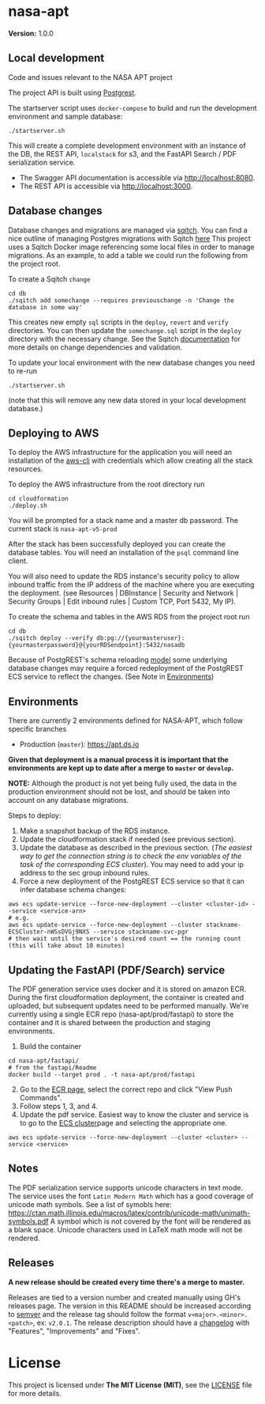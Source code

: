 # nasa-apt

**Version:** 1.0.0

## Local development
Code and issues relevant to the NASA APT project

The project API is built using [Postgrest](https://github.com/PostgREST/postgrest).

The startserver script uses `docker-compose` to build and run the development environment and
sample database:

```shell script
./startserver.sh
```

This will create a complete development environment with an instance of the DB, the REST API, `localstack` for s3, and
the FastAPI Search / PDF serialization service.

- The Swagger API documentation is accessible via [http://localhost:8080](http://localhost:8080).
- The REST API is accessible via [http://localhost:3000](http://localhost:3000).

## Database changes

Database changes and migrations are managed via [sqitch](https://sqitch.org/).
You can find a nice outline of managing Postgres migrations with Sqitch [here](https://sqitch.org/docs/manual/sqitchtutorial/)
This project uses a Sqitch Docker image referencing some local files in order to manage migrations.
As an example, to add a table we could run the following from the project root.

To create a Sqitch `change`
```shell script
cd db
./sqitch add somechange --requires previouschange -n 'Change the database in some way'
```

This creates new empty `sql` scripts in the `deploy`, `revert` and `verify` directories.
You can then update the `somechange.sql` script in the `deploy` directory with the necessary change.
See the Sqitch [documentation](https://sqitch.org/docs/manual/sqitchtutorial) for more details on change dependencies and validation.

To update your local environment with the new database changes you need to re-run
```shell script
./startserver.sh
```
(note that this will remove any new data stored in your local development database.)

## Deploying to AWS

To deploy the AWS infrastructure for the application you will need an
installation of the [aws-cli](https://docs.aws.amazon.com/cli/latest/userguide/cli-chap-install.html)
with credentials which allow creating all the stack resources.

To deploy the AWS infrastructure from the root directory run
```shell script
cd cloudformation
./deploy.sh
```

You will be prompted for a stack name and a master db password.  The current
stack is `nasa-apt-v5-prod`

After the stack has been successfully deployed you can create the database tables.
You will need an installation of the `psql` command line client.

You will also need to update the RDS instance's security policy to allow inbound traffic from the IP address of the machine where you
are executing the deployment. (see Resources | DBInstance | Security and Network | Security Groups |
Edit inbound rules | Custom TCP, Port 5432, My IP).

To create the schema and tables in the AWS RDS from the project root run
```shell script
cd db
./sqitch deploy --verify db:pg://{yourmasteruser}:{yourmasterpassword}@{yourRDSendpoint}:5432/nasadb
```

Because of PostgREST's schema reloading [model](http://postgrest.org/en/v5.2/admin.html#schema-reloading) some
underlying database changes may require a forced redeployment of the PostgREST ECS service to reflect the changes. (See Note in
[Environments](#environments))

## Environments
There are currently 2 environments defined for NASA-APT, which follow specific branches
- Production (`master`): https://apt.ds.io

**Given that deployment is a manual process it is important that the environments are kept up to date after a merge to `master` or `develop`.**

**NOTE:** Although the product is not yet being fully used, the data in the production environment should not be lost, and should be taken into account on any database migrations.

Steps to deploy:
1. Make a snapshot backup of the RDS instance.
2. Update the cloudformation stack if needed (see previous section).
3. Update the database as described in the previous section. (_The easiest way to get the connection string is to check the env variables of the task of the corresponding ECS cluster_). You may need to add your ip address to the sec group inbound rules.
4. Force a new deployment of the PostgREST ECS service so that it can infer database schema changes:

```shell script
aws ecs update-service --force-new-deployment --cluster <cluster-id> --service <service-arn>
# e.g.
aws ecs update-service --force-new-deployment --cluster stackname-ECSCluster-nWSsDVGj9NXS --service stackname-svc-pgr
# then wait until the service's desired count == the running count (this will take about 10 minutes)
```

## Updating the FastAPI (PDF/Search) service
The PDF generation service uses docker and it is stored on amazon ECR. During the first cloudformation deployment, the container is created and uploaded, but subsequent updates need to be performed manually.
We're currently using a single ECR repo (nasa-apt/prod/fastapi) to store the container and it is shared between the production and staging environments.

1) Build the container
```
cd nasa-apt/fastapi/
# from the fastapi/Readme
docker build --target prod . -t nasa-apt/prod/fastapi
```
2) Go to the [ECR page](https://us-east-1.console.aws.amazon.com/ecr/repositories?region=us-east-1), select the correct repo and click "View Push Commands".
3) Follow steps 1, 3, and 4.
4) Update the pdf service. Easiest way to know the cluster and service is to go to the [ECS cluster](https://us-east-1.console.aws.amazon.com/ecs/home?region=us-east-1#/clusters)page and selecting the appropriate one.
```
aws ecs update-service --force-new-deployment --cluster <cluster> --service <service>
```

## Notes
The PDF serialization service supports unicode characters in text mode. The service uses the font `Latin Modern Math` which has a good coverage of unicode math symbols. See a list of symobls here: https://ctan.math.illinois.edu/macros/latex/contrib/unicode-math/unimath-symbols.pdf
A symbol which is not covered by the font will be rendered as a blank space. Unicode characters used in LaTeX math mode will not be rendered.

## Releases

**A new release should be created every time there's a merge to master.**

Releases are tied to a version number and created manually using GH's releases page.
The version in this README should be increased according to [semver](https://semver.org/) and the release tag should follow the format `v<major>.<minor>.<patch>`, ex: `v2.0.1`.
The release description should have a [changelog](https://gist.github.com/vgeorge/e6fd828987b2f7d62a447df2bd132c4a) with "Features", "Improvements" and "Fixes".


# License

This project is licensed under **The MIT License (MIT)**, see the [LICENSE](LICENSE.md) file for more details.
